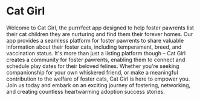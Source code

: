# Cat Girl
Welcome to Cat Girl, the purrrfect app designed to help foster pawrents list their cat children they are nurturing and find them their forever homes. Our app provides a seamless platform for foster pawrents to share valuable information about their foster cats, including temperament, breed, and vaccination status. It's more than just a listing platform though – Cat Girl creates a community for foster pawrents, enabling them to connect and schedule play dates for their beloved felines. Whether you're seeking companionship for your own whiskered friend, or make a meaningful contribution to the welfare of foster cats, Cat Girl is here to empower you. Join us today and embark on an exciting journey of fostering, networking, and creating countless heartwarming adoption success stories.